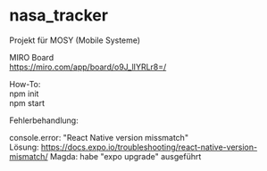 # nasa_tracker
Projekt für MOSY (Mobile Systeme)

MIRO Board \
https://miro.com/app/board/o9J_lIYRLr8=/


How-To: \
npm init \
npm start


Fehlerbehandlung:

console.error: "React Native version missmatch" \
Lösung: https://docs.expo.io/troubleshooting/react-native-version-mismatch/
Magda: habe "expo upgrade" ausgeführt